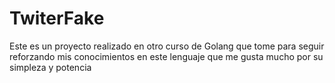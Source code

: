 # TwiterFake

Este es un proyecto realizado en otro curso de Golang que tome para seguir reforzando mis conocimientos en este lenguaje que me gusta mucho por su simpleza y potencia